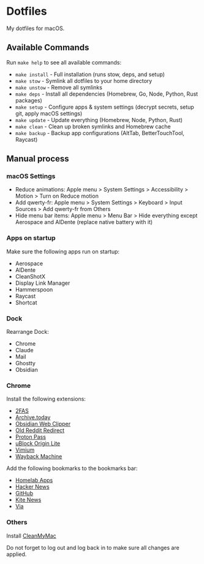 # Dotfiles

My dotfiles for macOS.

## Available Commands

Run `make help` to see all available commands:

- `make install` - Full installation (runs stow, deps, and setup)
- `make stow` - Symlink all dotfiles to your home directory
- `make unstow` - Remove all symlinks
- `make deps` - Install all dependencies (Homebrew, Go, Node, Python, Rust packages)
- `make setup` - Configure apps & system settings (decrypt secrets, setup git, apply macOS settings)
- `make update` - Update everything (Homebrew, Node, Python, Rust)
- `make clean` - Clean up broken symlinks and Homebrew cache
- `make backup` - Backup app configurations (AltTab, BetterTouchTool, Raycast)

## Manual process

### macOS Settings

- Reduce animations: Apple menu > System Settings > Accessibility > Motion > Turn on Reduce motion
- Add qwerty-fr: Apple menu > System Settings > Keyboard > Input Sources > Add qwerty-fr from Others
- Hide menu bar items: Apple menu > Menu Bar > Hide everything except Aerospace and AlDente (replace native battery with it)

### Apps on startup

Make sure the following apps run on startup:

- Aerospace
- AlDente
- CleanShotX
- Display Link Manager
- Hammerspoon
- Raycast
- Shortcat

### Dock

Rearrange Dock:

- Chrome
- Claude
- Mail
- Ghostty
- Obsidian

### Chrome

Install the following extensions:

- [2FAS](https://chromewebstore.google.com/detail/2fas-auth-two-factor-auth/dbfoemgnkgieejfkaddieamagdfepnff)
- [Archive.today](https://chromewebstore.google.com/detail/archivetoday-automator/mmhadhnchpgicjlmlcdfaapkekknnkha)
- [Obsidian Web Clipper](https://chromewebstore.google.com/detail/obsidian-web-clipper/cnjifjpddelmedmihgijeibhnjfabmlf)
- [Old Reddit Redirect](https://chromewebstore.google.com/detail/old-reddit-redirect/dneaehbmnbhcippjikoajpoabadpodje)
- [Proton Pass](https://chromewebstore.google.com/detail/proton-pass-free-password/ghmbeldphafepmbegfdlkpapadhbakde)
- [uBlock Origin Lite](https://chromewebstore.google.com/detail/ublock-origin-lite/ddkjiahejlhfcafbddmgiahcphecmpfh)
- [Vimium](https://chromewebstore.google.com/detail/vimium/dbepggeogbaibhgnhhndojpepiihcmeb)
- [Wayback Machine](https://chromewebstore.google.com/detail/wayback-machine/fpnmgdkabkmnadcjpehmlllkndpkmiak)

Add the following bookmarks to the bookmarks bar:

- [Homelab Apps](https://apps.guillemot.me/)
- [Hacker News](https://news.ycombinator.com/news)
- [GitHub](https://github.com/)
- [Kite News](https://kite.kagi.com/)
- [Via](https://usevia.app/)

### Others

Install [CleanMyMac](https://macpaw.com/fr/download/cleanmymac)

Do not forget to log out and log back in to make sure all changes are applied.
